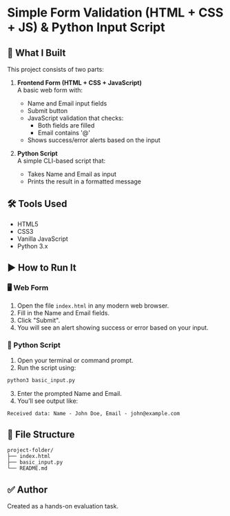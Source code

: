 # Simple Form Validation (HTML + CSS + JS) & Python Input Script

## 📌 What I Built

This project consists of two parts:

1. **Frontend Form (HTML + CSS + JavaScript)**  
   A basic web form with:
   - Name and Email input fields  
   - Submit button  
   - JavaScript validation that checks:
     - Both fields are filled
     - Email contains '@'
   - Shows success/error alerts based on the input

2. **Python Script**  
   A simple CLI-based script that:
   - Takes Name and Email as input
   - Prints the result in a formatted message

## 🛠️ Tools Used

- HTML5
- CSS3
- Vanilla JavaScript
- Python 3.x

## ▶️ How to Run It

### 🖥️ Web Form

1. Open the file `index.html` in any modern web browser.
2. Fill in the Name and Email fields.
3. Click "Submit".
4. You will see an alert showing success or error based on your input.

### 🐍 Python Script

1. Open your terminal or command prompt.
2. Run the script using:

```bash
python3 basic_input.py
```

3. Enter the prompted Name and Email.
4. You’ll see output like:

```
Received data: Name - John Doe, Email - john@example.com
```

## 📁 File Structure

```
project-folder/
├── index.html
├── basic_input.py
└── README.md
```

## ✅ Author

Created as a hands-on evaluation task.
